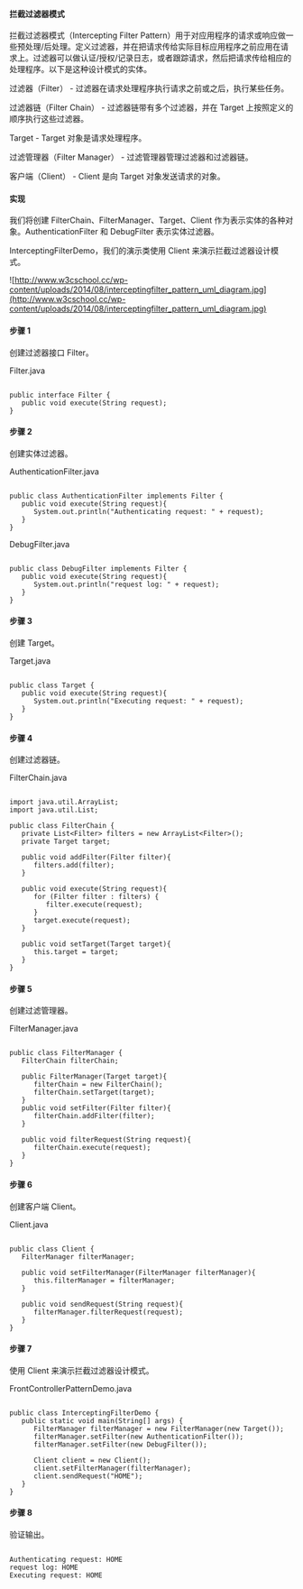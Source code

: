  
#### 拦截过滤器模式

 拦截过滤器模式（Intercepting Filter Pattern）用于对应用程序的请求或响应做一些预处理/后处理。定义过滤器，并在把请求传给实际目标应用程序之前应用在请求上。过滤器可以做认证/授权/记录日志，或者跟踪请求，然后把请求传给相应的处理程序。以下是这种设计模式的实体。

 

过滤器（Filter） - 过滤器在请求处理程序执行请求之前或之后，执行某些任务。
 
过滤器链（Filter Chain） - 过滤器链带有多个过滤器，并在 Target 上按照定义的顺序执行这些过滤器。
 
Target - Target 对象是请求处理程序。
 
过滤管理器（Filter Manager） - 过滤管理器管理过滤器和过滤器链。
 
客户端（Client） - Client 是向 Target 对象发送请求的对象。
 

#### 实现

 我们将创建 FilterChain、FilterManager、Target、Client 作为表示实体的各种对象。AuthenticationFilter 和 DebugFilter 表示实体过滤器。

 InterceptingFilterDemo，我们的演示类使用 Client 来演示拦截过滤器设计模式。

 ![http://www.w3cschool.cc/wp-content/uploads/2014/08/interceptingfilter_pattern_uml_diagram.jpg](http://www.w3cschool.cc/wp-content/uploads/2014/08/interceptingfilter_pattern_uml_diagram.jpg)
#### 步骤 1

 创建过滤器接口 Filter。

 Filter.java

 
```

public interface Filter {
   public void execute(String request);
}

```
 
#### 步骤 2

 创建实体过滤器。

 AuthenticationFilter.java

 
```

public class AuthenticationFilter implements Filter {
   public void execute(String request){
      System.out.println("Authenticating request: " + request);
   }
}

```
 DebugFilter.java

 
```

public class DebugFilter implements Filter {
   public void execute(String request){
      System.out.println("request log: " + request);
   }
}

```
 
#### 步骤 3

 创建 Target。

 Target.java

 
```

public class Target {
   public void execute(String request){
      System.out.println("Executing request: " + request);
   }
}

```
 
#### 步骤 4

 创建过滤器链。

 FilterChain.java

 
```

import java.util.ArrayList;
import java.util.List;

public class FilterChain {
   private List<Filter> filters = new ArrayList<Filter>();
   private Target target;

   public void addFilter(Filter filter){
      filters.add(filter);
   }

   public void execute(String request){
      for (Filter filter : filters) {
         filter.execute(request);
      }
      target.execute(request);
   }

   public void setTarget(Target target){
      this.target = target;
   }
}

```
 
#### 步骤 5

 创建过滤管理器。

 FilterManager.java

 
```

public class FilterManager {
   FilterChain filterChain;

   public FilterManager(Target target){
      filterChain = new FilterChain();
      filterChain.setTarget(target);
   }
   public void setFilter(Filter filter){
      filterChain.addFilter(filter);
   }

   public void filterRequest(String request){
      filterChain.execute(request);
   }
}

```
 
#### 步骤 6

 创建客户端 Client。

 Client.java

 
```

public class Client {
   FilterManager filterManager;

   public void setFilterManager(FilterManager filterManager){
      this.filterManager = filterManager;
   }

   public void sendRequest(String request){
      filterManager.filterRequest(request);
   }
}

```
 
#### 步骤 7

 使用 Client 来演示拦截过滤器设计模式。

 FrontControllerPatternDemo.java

 
```

public class InterceptingFilterDemo {
   public static void main(String[] args) {
      FilterManager filterManager = new FilterManager(new Target());
      filterManager.setFilter(new AuthenticationFilter());
      filterManager.setFilter(new DebugFilter());

      Client client = new Client();
      client.setFilterManager(filterManager);
      client.sendRequest("HOME");
   }
}

```
 
#### 步骤 8

 验证输出。

 
```

Authenticating request: HOME
request log: HOME
Executing request: HOME

```
 

